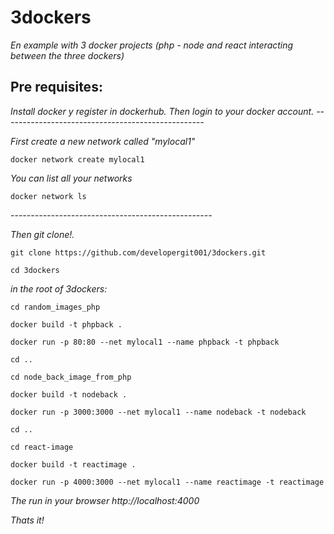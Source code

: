 # 3dockers
_En example with 3 docker projects (php - node and react interacting between the three dockers)_

## Pre requisites:
_Install docker y register in dockerhub._
_Then login to your docker account._
_--------------------------------------------------_

_First create a new network called "mylocal1"_
```
docker network create mylocal1
```
_You can list all your networks_

```
docker network ls
```
_--------------------------------------------------_

_Then git clone!._
```
git clone https://github.com/developergit001/3dockers.git
```
```
cd 3dockers
```
_in the root of 3dockers:_
```
cd random_images_php
```
```
docker build -t phpback .
```
```
docker run -p 80:80 --net mylocal1 --name phpback -t phpback
```
```
cd ..
```
```
cd node_back_image_from_php
```
```
docker build -t nodeback .
```
```
docker run -p 3000:3000 --net mylocal1 --name nodeback -t nodeback
```
```
cd ..
```
```
cd react-image
```
```
docker build -t reactimage .
```
```
docker run -p 4000:3000 --net mylocal1 --name reactimage -t reactimage
```
_The run in your browser
http://localhost:4000_

_Thats it!_
